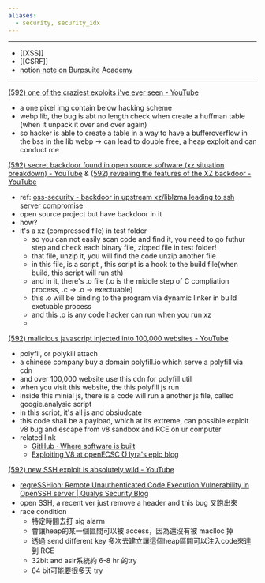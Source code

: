 ```yaml
---
aliases:
  - security, security_idx
---
```

---  

- [[XSS]]
- [[CSRF]]
- [notion note on Burpsuite Academy](https://www.notion.so/nture4388/Burpsuite-Academy-c920a33e87f3467480c40044965bcce4?pvs=4)




---



[(592) one of the craziest exploits i've ever seen - YouTube](https://www.youtube.com/watch?v=89ysXVYH2Sk)
- a one pixel img contain below hacking scheme
- webp lib, the bug is abt no length check when create a huffman table (when it unpack it over and over again)
- so hacker is able to create a table in a way to have a bufferoverflow in the bss in the lib webp -> can lead to double free, a heap exploit and can conduct rce


[(592) secret backdoor found in open source software (xz situation breakdown) - YouTube](https://www.youtube.com/watch?v=jqjtNDtbDNI) & [(592) revealing the features of the XZ backdoor - YouTube](https://www.youtube.com/watch?v=vV_WdTBbww4)
- ref: [oss-security - backdoor in upstream xz/liblzma leading to ssh server compromise](https://openwall.com/lists/oss-security/2024/03/29/4)
- open source project but have backdoor in it
- how?
- it's a xz (compressed file) in test folder
	- so you can not easily scan code and find it, you need to go futhur step and check each binary file, zipped file in test folder!
	- that file, unzip it, you will find the code unzip another file 
	- in this file, is a script , this script is a hook to the build file(when build, this script will run sth)
	- and in it, there's .o file (.o is the middle step of C compliation process,    .c -> .o -> exectuable)
	- this .o will be binding to the program via dynamic linker in build exetuable process
	- and this .o is any code hacker can run when you run xz
	- 



[(592) malicious javascript injected into 100,000 websites - YouTube](https://www.youtube.com/watch?v=bbatLr98fEY&t=70s)
- polyfil, or polykill attach
- a chinese company buy a domain polyfill.io which serve a polyfill via cdn
- and over 100,000 website use this cdn for polyfill util
- when you visit this website, the this polyfill js run
- inside this minial js, there is a code will run a another js file, called googie.analysic script
- in this script, it's all js and obsiudcate
- this code shall be a payload, which at its extreme, can possible exploit v8 bug and escape from v8 sandbox and RCE on ur computer
- related link
	- [GitHub · Where software is built](https://github.com/polyfillpolyfill/polyfill-service/issues/2873)
	- [Exploiting V8 at openECSC Ʊ lyra's epic blog](https://lyra.horse/blog/2024/05/exploiting-v8-at-openecsc/)



[(592) new SSH exploit is absolutely wild - YouTube](https://www.youtube.com/watch?v=Rj3sTAMYNQk)
- [regreSSHion: Remote Unauthenticated Code Execution Vulnerability in OpenSSH server | Qualys Security Blog](https://blog.qualys.com/vulnerabilities-threat-research/2024/07/01/regresshion-remote-unauthenticated-code-execution-vulnerability-in-openssh-server)
- open SSH,  a recent ver just remove a header and this bug 又跑出來
- race condition
	- 特定時間去打 sig alarm
	- 會讓heap的某一個區間可以被 access，因為還沒有被 maclloc 掉
	- 透過 send different key 多次去建立讓這個heap區間可以注入code來達到 RCE
	- 32bit and aslr系統約 6-8 hr 的try
	- 64 bit可能要很多天 try
